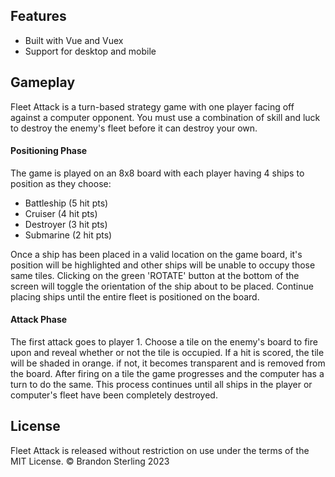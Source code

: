 ## Features
* Built with Vue and Vuex
* Support for desktop and mobile
## Gameplay
Fleet Attack is a turn-based strategy game with one player facing off against a computer opponent. You must use a combination of skill and luck to destroy the enemy's fleet before it can destroy your own.
#### Positioning Phase
The game is played on an 8x8 board with each player having 4 ships to position as they choose:
 - Battleship (5 hit pts)
 - Cruiser (4 hit pts)
 - Destroyer (3 hit pts)
 - Submarine (2 hit pts)
 
Once a ship has been placed in a valid location on the game board, it's position will be highlighted and other ships will be unable to occupy those same tiles. Clicking on the green 'ROTATE' button at the bottom of the screen will toggle the orientation of the ship about to be placed. Continue placing ships until the entire fleet is positioned on the board.
 
#### Attack Phase
The first attack goes to player 1. Choose a tile on the enemy's board to fire upon and reveal whether or not the tile is occupied. If a hit is scored, the tile will be shaded in orange. if not, it becomes transparent and is removed from the board.
After firing on a tile the game progresses and the computer has a turn to do the same. This process continues until all ships in the player or computer's fleet have been completely destroyed. 

## License
Fleet Attack is released without restriction on use under the terms of the MIT License. © Brandon Sterling 2023
